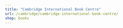 ```yaml
---
title: "Cambridge International Book Centre"
url: /cambridge/cambridge-international-book-centre/
shop: books
---
```

